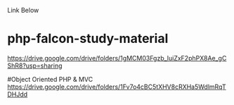 Link Below

# php-falcon-study-material
https://drive.google.com/drive/folders/1gMCM03Fgzb_luiZxF2phPX8Ae_gCShR8?usp=sharing

#Object Oriented PHP & MVC
https://drive.google.com/drive/folders/1Fv7o4cBC5tXHV8cRXHa5WdlmRqTDHJdd
